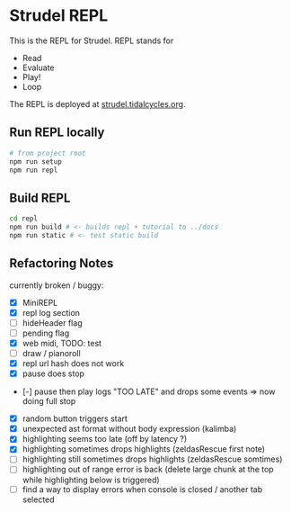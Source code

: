 # Strudel REPL

This is the REPL for Strudel. REPL stands for

- Read
- Evaluate
- Play!
- Loop

The REPL is deployed at [strudel.tidalcycles.org](https://strudel.tidalcycles.org/).

## Run REPL locally

```bash
# from project root
npm run setup
npm run repl
```

## Build REPL

```bash
cd repl
npm run build # <- builds repl + tutorial to ../docs
npm run static # <- test static build
```

## Refactoring Notes

currently broken / buggy:

- [x] MiniREPL
- [x] repl log section
- [ ] hideHeader flag
- [ ] pending flag
- [x] web midi, TODO: test
- [ ] draw / pianoroll
- [x] repl url hash does not work
- [x] pause does stop
- [-] pause then play logs "TOO LATE" and drops some events => now doing full stop
- [x] random button triggers start
- [x] unexpected ast format without body expression (kalimba)
- [x] highlighting seems too late (off by latency ?)
- [x] highlighting sometimes drops highlights (zeldasRescue first note)
- [ ] highlighting still sometimes drops highlights (zeldasRescue somtimes)
- [ ] highlighting out of range error is back (delete large chunk at the top while highlighting below is triggered)
- [ ] find a way to display errors when console is closed / another tab selected

